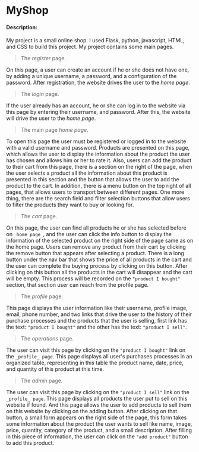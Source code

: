 # MyShop
#### Description:

My project is a small online shop. I used Flask, python, javascript, HTML, and CSS to build this project.
 My project contains some main pages.
> The _register_ page.

On this page, a user can create an account if he or she does not have one,
by adding a unique username, a password, and a configuration of the password. After registration, the website drives the user to the _home page_.

> The _login_ page.

If the user already has an account, he or she can log in to the website via this page by entering their username, and password.
After this, the website will drive the user to the _home page_.

> The main page _home page_.

To open this page the user must be registered or logged in to the website with a valid username and password.
Products are presented on this page, which allows the user to display the information about the product the user has chosen and allows him or her to
rate it.
Also, users can add the product to their cart from this page, there is a section on the right of the page, when the user selects a product all the
information about this product is presented in this section and the button that allows the user to add the product to the cart.
In addition, there is a menu button on the top right of all pages, that allows users to transport between different pages.
One more thing, there are the search field and filter selection buttons that allow users to filter the products they want to buy or looking for.



>The _cart_ page.

On this page, the user can find all products he or she has selected before on ``_home page_``, and the user can click the info button to display the
information of the selected product on the right side of the page same as on the home page.
Users can remove any product from their cart by clicking the remove button that appears after selecting a product.
There is a long button under the nav bar that shows the price of all products in the cart and the user can complete the buying process by clicking
on this button. After clicking on this button all the products in the cart will disappear and the cart will be empty.
This process will be recorded on the ``"product I bought"`` section, that section user can reach from the profile page.


>The _profile_ page.

This page displays the user information like their username, profile image, email, phone number, and two links that drive the user to the history of
their purchase processes and the products that the user is selling, first link has the text: ``"product I bought"`` and the other has the text: ``"product I sell"``.

>The _operations_ page.

The user can visit this page by clicking on the ``"product I bought"`` link on the `_profile_ page`. This page displays all user's purchases processes
in an organized table, representing in this table the product name, date, price, and quantity of this product at this time.



> The _admin_ page.

The user can visit this page by clicking on the `"product I sell"` link on the `_profile_ page`. This page displays all products the user put to sell on this website if found. And this page allows the user to add products to sell them on this website by clicking on the adding button.
After clicking on that button, a small form appears on the right side of the page, this form takes some information about the product the user wants to sell like name, image, price, quantity, category of the product, and a small description. After filling in this piece of information, the user can click on the `"add product"` button to add this product.
